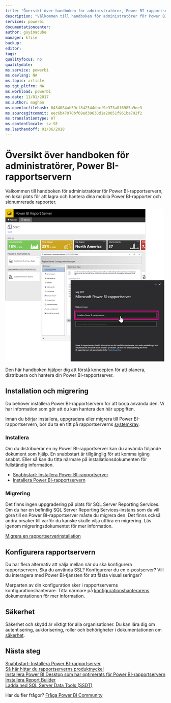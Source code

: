 ```yaml
---
title: "Översikt över handboken för administratörer, Power BI-rapportservern"
description: "Välkommen till handboken för administratörer för Power BI-rapportservern, en lokal plats för att lagra och hantera dina mobila Power BI-rapporter och sidnumrerade rapporter."
services: powerbi
documentationcenter: 
author: guyinacube
manager: kfile
backup: 
editor: 
tags: 
qualityfocus: no
qualitydate: 
ms.service: powerbi
ms.devlang: NA
ms.topic: article
ms.tgt_pltfrm: NA
ms.workload: powerbi
ms.date: 11/01/2017
ms.author: maghan
ms.openlocfilehash: 6434084ab59cf842544dbcf9e373a8f6985a9ee3
ms.sourcegitcommit: eec6b47970bf69ed30638d1a20051f961ba792f2
ms.translationtype: HT
ms.contentlocale: sv-SE
ms.lasthandoff: 01/06/2018
---
```

# <a name="administrator-handbook-overview-power-bi-report-server"></a>Översikt över handboken för administratörer, Power BI-rapportservern
Välkommen till handboken för administratörer för Power BI-rapportservern, en lokal plats för att lagra och hantera dina mobila Power BI-rapporter och sidnumrerade rapporter.

![](media/admin-handbook-overview/admin-handbook.png)

Den här handboken hjälper dig att förstå koncepten för att planera, distribuera och hantera din Power BI-rapportserver.

## <a name="installing-and-migration"></a>Installation och migrering
Du behöver installera Power BI-rapportservern för att börja använda den. Vi har information som gör att du kan hantera den här uppgiften.

Innan du börjar installera, uppgradera eller migrera till Power BI-rapportservern, bör du ta en titt på rapportserverns [systemkrav](system-requirements.md).

### <a name="installing"></a>Installera
Om du distribuerar en ny Power BI-rapportserver kan du använda följande dokument som hjälp. En snabbstart är tillgänglig för att komma igång snabbt. Eller så kan du titta närmare på installationsdokumenten för fullständig information.

* [Snabbstart: Installera Power BI-rapportserver](quickstart-install-report-server.md)
* [Installera Power BI-rapportservern](install-report-server.md)

### <a name="migration"></a>Migrering
Det finns ingen uppgradering på plats för SQL Server Reporting Services. Om du har en befintlig SQL Server Reporting Services-instans som du vill göra till en Power BI-rapportserver måste du migrera den. Det finns också andra orsaker till varför du kanske skulle vilja utföra en migrering. Läs igenom migreringsdokumentet för mer information.

[Migrera en rapportserverinstallation](migrate-report-server.md)

## <a name="configuring-your-report-server"></a>Konfigurera rapportservern
Du har flera alternativ att välja mellan när du ska konfigurera rapportservern. Ska du använda SSL? Konfigurerar du en e-postserver? Vill du interagera med Power BI-tjänsten för att fästa visualiseringar?

Merparten av din konfiguration sker i rapportserverns konfigurationshanterare. Titta närmare på [konfigurationshanterarens](https://docs.microsoft.com/sql/reporting-services/install-windows/reporting-services-configuration-manager-native-mode) dokumentationen för mer information.

## <a name="security"></a>Säkerhet
Säkerhet och skydd är viktigt för alla organisationer. Du kan lära dig om autentisering, auktorisering, roller och behörigheter i dokumentationen om [säkerhet](https://docs.microsoft.com/sql/reporting-services/security/reporting-services-security-and-protection).

## <a name="next-steps"></a>Nästa steg
[Snabbstart: Installera Power BI-rapportserver](quickstart-install-report-server.md)  
[Så här hittar du rapportserverns produktnyckel](find-product-key.md)  
[Installera Power BI Desktop som har optimerats för Power BI-rapportservern](install-powerbi-desktop.md)  
[Installera Report Builder](https://docs.microsoft.com/sql/reporting-services/install-windows/install-report-builder)  
[Ladda ned SQL Server Data Tools (SSDT)](http://go.microsoft.com/fwlink/?LinkID=616714)

Har du fler frågor? [Fråga Power BI Community](https://community.powerbi.com/)

